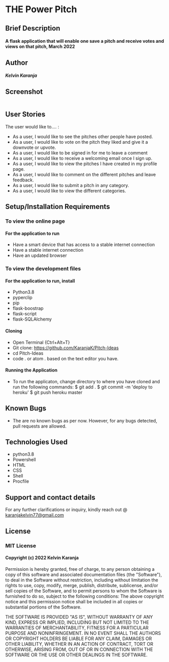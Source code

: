 # THE Power Pitch

## Brief Description
#### A flask application that will enable one save a pitch and receive votes and views on that pitch, March 2022

## Author
#### *Kelvin Karanja*

## Screenshot
<img src=''>

## User Stories
The user would like to.... :
* As a user, I would like to see the pitches other people have posted.
* As a user, I would like to vote on the pitch they liked and give it a downvote or upvote.
* As a user, I would like to be signed in for me to leave a comment
* As a user, I would like to receive a welcoming email once I sign up.
* As a user, I would like to view the pitches I have created in my profile page.
* As a user, I would like to comment on the different pitches and leave feedback.
* As a user, I would like to submit a pitch in any category.
* As a user, I would like to view the different categories.

## Setup/Installation Requirements
### To view the online page
#### For the application to run
* Have a smart device that has access to a stable internet connection
* Have a stable internet connection
* Have an updated browser

### To view the development files
#### For the application to run, install
* Python3.8
* pyperclip
* pip
* flask-boostrap
* flask-script
* flask-SQLAlchemy

#### Cloning
* Open Terminal {Ctrl+Alt+T}
* Git clone: https://github.com/KaranjaK/Pitch-Ideas
* cd Pitch-Ideas
* code . or atom . based on the text editor you have.

#### Running the Application
* To run the applicaton, change directory to where you have cloned and run the following commands:
        $ git add .
        $ git commit -m 'deploy to heroku'
        $ git push heroku master

## Known Bugs
* The are no known bugs as per now. However, for any bugs detected, pull requests are allowed.

## Technologies Used
* python3.8
* Powershell
* HTML
* CSS
* Shell
* Procfile

## Support and contact details
For any further clarifications or inquiry, kindly reach out @ karanjakelvin77@gmail.com

## License
### MIT License
#### Copyright (c) 2022 Kelvin Karanja
Permission is hereby granted, free of charge, to any person obtaining a copy
of this software and associated documentation files (the "Software"), to deal
in the Software without restriction, including without limitation the rights
to use, copy, modify, merge, publish, distribute, sublicense, and/or sell
copies of the Software, and to permit persons to whom the Software is
furnished to do so, subject to the following conditions:
The above copyright notice and this permission notice shall be included in all
copies or substantial portions of the Software.

THE SOFTWARE IS PROVIDED "AS IS", WITHOUT WARRANTY OF ANY KIND, EXPRESS OR
IMPLIED, INCLUDING BUT NOT LIMITED TO THE WARRANTIES OF MERCHANTABILITY,
FITNESS FOR A PARTICULAR PURPOSE AND NONINFRINGEMENT. IN NO EVENT SHALL THE
AUTHORS OR COPYRIGHT HOLDERS BE LIABLE FOR ANY CLAIM, DAMAGES OR OTHER
LIABILITY, WHETHER IN AN ACTION OF CONTRACT, TORT OR OTHERWISE, ARISING FROM,
OUT OF OR IN CONNECTION WITH THE SOFTWARE OR THE USE OR OTHER DEALINGS IN THE
SOFTWARE.